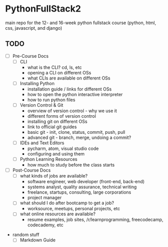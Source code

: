 # PythonFullStack2
main repo for the 12- and 16-week python fullstack course (python, html, css, javascript, and django)

## TODO


- [ ] Pre-Course Docs
  - [ ] CLI
    - what is the CLI? cd, ls, etc
    - opening a CLI on different OSs
    - what CLIs are available on different OSs
  - [ ] Installing Python
    - installation guide / links for different OSs
    - how to open the python interactive interpreter
    - how to run python files
  - [ ] Version Control & Git
    - overview of version control - why we use it
    - different forms of version control
    - installing git on different OSs
    - link to official git guides
    - basic git - init, clone, status, commit, push, pull
    - advanced git - branch, merge, undoing a commit?
  - [ ] IDEs and Text Editors
    - pycharm, atom, visual studio code
    - configuring and using them
  - [ ] Python Learning Resources
    - how much to study before the class starts



- [ ] Post-Course Docs
  - [ ] what kinds of jobs are available?
    - software engineer, web developer (front-end, back-end)
    - systems analyst, quality assurance, technical writing
    - freelance, startups, consulting, large corporations
    - project manager
  - [ ] what should I do after bootcamp to get a job?
    - worksource, meetups, personal projects, etc
  - [ ] what online resources are available?
    - resume examples, job sites, /r/learnprogramming, freecodecamp, codecademy, etc
 
- random stuff
  - [ ] Markdown Guide
